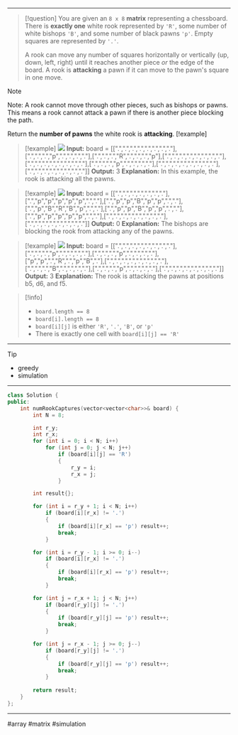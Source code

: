 ___

> [!question] 
> You are given an `8 x 8` **matrix** representing a chessboard. There is **exactly one** white rook represented by `'R'`, some number of white bishops `'B'`, and some number of black pawns `'p'`. Empty squares are represented by `'.'`.
> 
> A rook can move any number of squares horizontally or vertically (up, down, left, right) until it reaches another piece _or_ the edge of the board. A rook is **attacking** a pawn if it can move to the pawn's square in one move.

> [!note] 
> Note: A rook cannot move through other pieces, such as bishops or pawns. This means a rook cannot attack a pawn if there is another piece blocking the path.
> 
> Return the **number of pawns** the white rook is **attacking**. 
> [!example] 
> 

> [!example] 
> ![](https://assets.leetcode.com/uploads/2019/02/20/1253_example_1_improved.PNG)
**Input:** board = [[".",".",".",".",".",".",".","."],[".",".",".","p",".",".",".","."],[".",".",".","R",".",".",".","p"],[".",".",".",".",".",".",".","."],[".",".",".",".",".",".",".","."],[".",".",".","p",".",".",".","."],[".",".",".",".",".",".",".","."],[".",".",".",".",".",".",".","."]]
**Output:** 3
**Explanation:**
In this example, the rook is attacking all the pawns. 

> [!example] 
> ![](https://assets.leetcode.com/uploads/2019/02/19/1253_example_2_improved.PNG)
**Input:** board = [[".",".",".",".",".",".","."],[".","p","p","p","p","p",".","."],[".","p","p","B","p","p",".","."],[".","p","B","R","B","p",".","."],[".","p","p","B","p","p",".","."],[".","p","p","p","p","p",".","."],[".",".",".",".",".",".",".","."],[".",".",".",".",".",".",".","."]]
**Output:** 0
**Explanation:**
The bishops are blocking the rook from attacking any of the pawns. 

> [!example] 
> ![](https://assets.leetcode.com/uploads/2019/02/20/1253_example_3_improved.PNG)
**Input:** board = [[".",".",".",".",".",".",".","."],[".",".",".","p",".",".",".","."],[".",".",".","p",".",".",".","."],["p","p",".","R",".","p","B","."],[".",".",".",".",".",".",".","."],[".",".",".","B",".",".",".","."],[".",".",".","p",".",".",".","."],[".",".",".",".",".",".",".","."]]
**Output:** 3
**Explanation:**
The rook is attacking the pawns at positions b5, d6, and f5. 

> [!info] 
> - `board.length == 8`
> - `board[i].length == 8`
> - `board[i][j]` is either `'R'`, `'.'`, `'B'`, or `'p'`
> - There is exactly one cell with `board[i][j] == 'R'` 

___

> [!tip] 
>  - greedy 
>  - simulation

___

```cpp
class Solution {
public:
    int numRookCaptures(vector<vector<char>>& board) {
        int N = 8;

        int r_y;
        int r_x;
        for (int i = 0; i < N; i++)
            for (int j = 0; j < N; j++)
                if (board[i][j] == 'R')
                {
                    r_y = i;
                    r_x = j;
                }

        int result{};

        for (int i = r_y + 1; i < N; i++)
            if (board[i][r_x] != '.')
            {
                if (board[i][r_x] == 'p') result++;
                break;
            }

        for (int i = r_y - 1; i >= 0; i--)
            if (board[i][r_x] != '.')
            {
                if (board[i][r_x] == 'p') result++;
                break;
            }

        for (int j = r_x + 1; j < N; j++)
            if (board[r_y][j] != '.')
            {
                if (board[r_y][j] == 'p') result++;
                break;
            }

        for (int j = r_x - 1; j >= 0; j--)
            if (board[r_y][j] != '.')
            {
                if (board[r_y][j] == 'p') result++;
                break;
            }
        
        return result;
    }
};
```

___

#array #matrix #simulation 